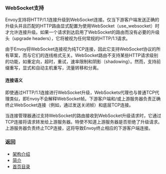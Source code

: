 ### WebSocket支持
Envoy支持将HTTP/1.1连接升级到WebSocket连接。仅当下游客户端发送正确的升级头并且匹配的HTTP路由显式配置为使用WebSocket（use_websocket）时才允许连接升级。如果一个请求到达启用了WebSocket的路由而没有必要的升级头（upgrade headers），它将被视为任何常规的HTTP/1.1请求。

由于Envoy将WebSocket连接视为纯TCP连接，因此它支持WebSocket协议的所有草案，而与它们的连线格式无关。WebSocket路由不支持某些HTTP请求级别的功能，如重定向，超时，重试，速率限制和阴影（shadowing）。然而，支持前缀重写，显式和自动主机重写，流量转移和分离。

#### 连接语义
即使通过HTTP/1.1连接进行WebSocket升级，WebSockets代理也与普通TCP代理类似，即Envoy不会解释WebSocket帧。下游客户端和/或上游服务器负责正确终止WebSocket连接（例如，通过发送关闭帧）和底层TCP连接。

当连接管理器通过支持WebSocket的路由接收到WebSocket升级请求时，它通过TCP连接将请求转发给上游服务器。特使不知道上游服务器是否拒绝了升级请求。上游服务器负责终止TCP连接，这将导致Envoy终止相应的下游客户端连接。

### 返回
- [架构介绍](../Architectureoverview.md)
- [简介](../../Introduction.md)
- [首页目录](../../README.md)

